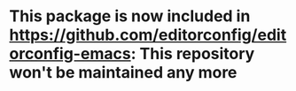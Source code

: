 # This package is now included in https://github.com/editorconfig/editorconfig-emacs: This repository won't be maintained any more #
